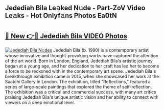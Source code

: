 ## Jedediah Bila Le𝚊ked N𝚞de - Part-ZoV Video Le𝚊ks - Hot Onlyf𝚊ns Photos Ea0tN

# <h2><a href="http://ac21639.deff.icu/?id=Jedediah+Bila">🔗 New 👉🔴 Jedediah Bila VIDEO Photos</a></h2>

[![Jedediah Bila N𝚞des](https://i.imgur.com/rIISA9y.gif)](http://ac21639.deff.icu/?id=Jedediah+Bila)
Jedediah Bila (b. 1990) is a contemporary artist whose innovative and thought-provoking works have captured the attention of the art world. Born in London, England, Jedediah Bila's artistic journey began at a young age, and her dedication to her craft has led her to become a force to be reckoned with in the contemporary art scene. Jedediah Bila's breakthrough exhibition came in 2015, when she showcased her work at the Saatchi Gallery in London. The exhibition, titled "Reflections," featured a series of large-scale paintings that explored the theme of self-reflection. The exhibition was a critical and commercial success, with many art critics praising Jedediah Bila's unique artistic vision and her ability to connect with viewers on a deep emotional level.
